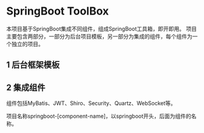 # SpringBoot ToolBox
本项目基于SpringBoot集成不同组件，组成SpringBoot工具箱，即开即用。
项目主要包含两部分，一部分为后台项目模板，另一部分为集成的组件，每个组件为一个独立的项目。
## 1 后台框架模板

## 2 集成组件
组件包括MyBatis、JWT、Shiro、Security、Quartz、WebSocket等。

项目名称springboot-[component-name]，以springboot开头，后面为组件的名称。

